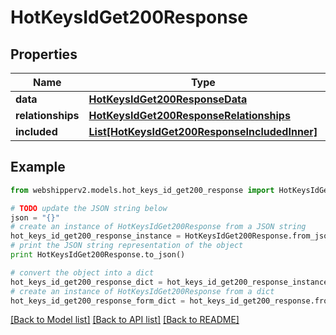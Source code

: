 # HotKeysIdGet200Response


## Properties
Name | Type | Description | Notes
------------ | ------------- | ------------- | -------------
**data** | [**HotKeysIdGet200ResponseData**](HotKeysIdGet200ResponseData.md) |  | [optional] 
**relationships** | [**HotKeysIdGet200ResponseRelationships**](HotKeysIdGet200ResponseRelationships.md) |  | [optional] 
**included** | [**List[HotKeysIdGet200ResponseIncludedInner]**](HotKeysIdGet200ResponseIncludedInner.md) |  | [optional] 

## Example

```python
from webshipperv2.models.hot_keys_id_get200_response import HotKeysIdGet200Response

# TODO update the JSON string below
json = "{}"
# create an instance of HotKeysIdGet200Response from a JSON string
hot_keys_id_get200_response_instance = HotKeysIdGet200Response.from_json(json)
# print the JSON string representation of the object
print HotKeysIdGet200Response.to_json()

# convert the object into a dict
hot_keys_id_get200_response_dict = hot_keys_id_get200_response_instance.to_dict()
# create an instance of HotKeysIdGet200Response from a dict
hot_keys_id_get200_response_form_dict = hot_keys_id_get200_response.from_dict(hot_keys_id_get200_response_dict)
```
[[Back to Model list]](../README.md#documentation-for-models) [[Back to API list]](../README.md#documentation-for-api-endpoints) [[Back to README]](../README.md)


